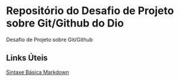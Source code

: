 # Repositório do Desafio de Projeto sobre Git/Github do Dio
Desafio de Projeto sobre Git/Github

## Links Úteis
[Sintaxe Básica Markdown](https://www.markdownguide.org/basic-syntax/)
